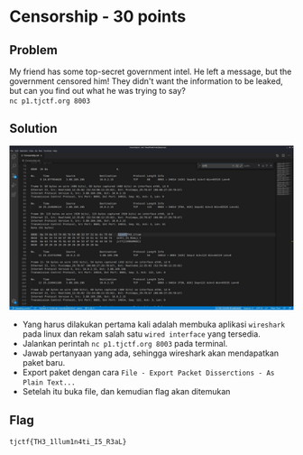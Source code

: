 # Censorship - 30 points

## Problem
My friend has some top-secret government intel. He left a message, but the government censored him! They didn't want the information to be leaked, but can you find out what he was trying to say?
<br />
`nc p1.tjctf.org 8003`

## Solution
  ![censorship](https://github.com/fikrihaykal/WriteUp_TJCTF2020_05311840000006_FikriHaykal/blob/master/src/Censorship1.jpg?raw=True)
- Yang harus dilakukan pertama kali adalah membuka aplikasi `wireshark` pada linux dan rekam salah satu `wired interface` yang tersedia.
- Jalankan perintah `nc p1.tjctf.org 8003` pada terminal.
- Jawab pertanyaan yang ada, sehingga wireshark akan mendapatkan paket baru.
- Export paket dengan cara `File - Export Packet Disserctions - As Plain Text...`
- Setelah itu buka file, dan kemudian flag akan ditemukan

## Flag
```
tjctf{TH3_1llum1n4ti_I5_R3aL}
```

